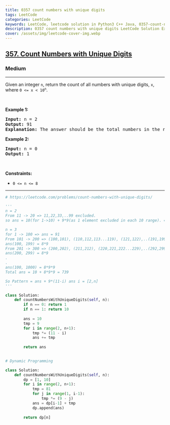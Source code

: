 ```yaml
---
title: 0357 count numbers with unique digits
tags: LeetCode
categories: LeetCode
keywords: LeetCode, leetcode solution in Python3 C++ Java, 0357-count-numbers-with-unique-digits solution
description: 0357 count numbers with unique digits LeetCode Solution Explained
cover: /assets/img/leetcode-cover-img.webp
---
```





<h2><a href="https://leetcode.com/problems/count-numbers-with-unique-digits/">357. Count Numbers with Unique Digits</a></h2><h3>Medium</h3><hr><div><p>Given an integer <code>n</code>, return the count of all numbers with unique digits, <code>x</code>, where <code>0 &lt;= x &lt; 10<sup>n</sup></code>.</p>

<p>&nbsp;</p>
<p><strong class="example">Example 1:</strong></p>

<pre><strong>Input:</strong> n = 2
<strong>Output:</strong> 91
<strong>Explanation:</strong> The answer should be the total numbers in the range of 0 ≤ x &lt; 100, excluding 11,22,33,44,55,66,77,88,99
</pre>

<p><strong class="example">Example 2:</strong></p>

<pre><strong>Input:</strong> n = 0
<strong>Output:</strong> 1
</pre>

<p>&nbsp;</p>
<p><strong>Constraints:</strong></p>

<ul>
	<li><code>0 &lt;= n &lt;= 8</code></li>
</ul>
</div>

---




```python
# https://leetcode.com/problems/count-numbers-with-unique-digits/

'''
n = 2
From 11 -> 20 => 11,22,33,..99 excluded. 
so ans = 10(for 1->10) + 9*9(as 1 element excluded in each 10 range). = 10 + 81 = 91

n = 3
for 1 -> 100 => ans = 91
From 101 -> 200 => (100,101), (110,112,113...119), (121,122),..(191,199) excluded.
ans(100, 199) = 8*9
From 201 -> 300 => (200,202), (211,212), (220,221,222...229),..(292,299) excluded.
ans(200, 299) = 8*9
.
.
ans(100, 1000) = 8*9*9
Total ans = 10 + 8*9*9 = 739

So Pattern = ans + 9*(11-i) ans i = [2,n]
'''

class Solution:
    def countNumbersWithUniqueDigits(self, n):
        if n == 0: return 1
        if n == 1: return 10
        
        ans = 10
        tmp = 9
        for i in range(2, n+1):
            tmp *= (11 - i)
            ans += tmp
            
        return ans
    

# Dynamic Programming

class Solution:
    def countNumbersWithUniqueDigits(self, n):
        dp = [1, 10]
        for i in range(2, n+1):
            tmp = 81
            for j in range(1, i-1):
                tmp *= (9 - j)
            ans = dp[i-1] + tmp
            dp.append(ans)
        
        return dp[n]
                
```
